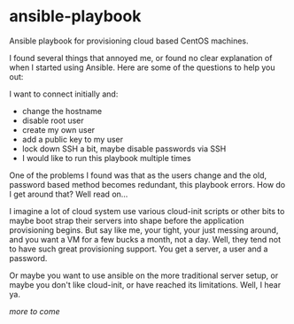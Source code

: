 ansible-playbook
================

Ansible playbook for provisioning cloud based CentOS machines.

I found several things that annoyed me, or found no clear explanation of when I started using Ansible. Here are some of the questions to help you out:  

I want to connect initially and:  

* change the hostname
* disable root user
* create my own user
* add a public key to my user
* lock down SSH a bit, maybe disable passwords via SSH
* I would like to run this playbook multiple times


One of the problems I found was that as the users change and the old, password based method becomes redundant, this playbook errors. How do I get around that? Well read on...

I imagine a lot of cloud system use various cloud-init scripts or other bits to maybe boot strap their servers into shape before the application provisioning begins. But say like me, your tight, your just messing around, and you want a VM for a few bucks a month, not a day. Well, they tend not to have such great provisioning support. You get a server, a user and a password.

Or maybe you want to use ansible on the more traditional server setup, or maybe you don't like cloud-init, or have reached its limitations. Well, I hear ya.

_more to come_

